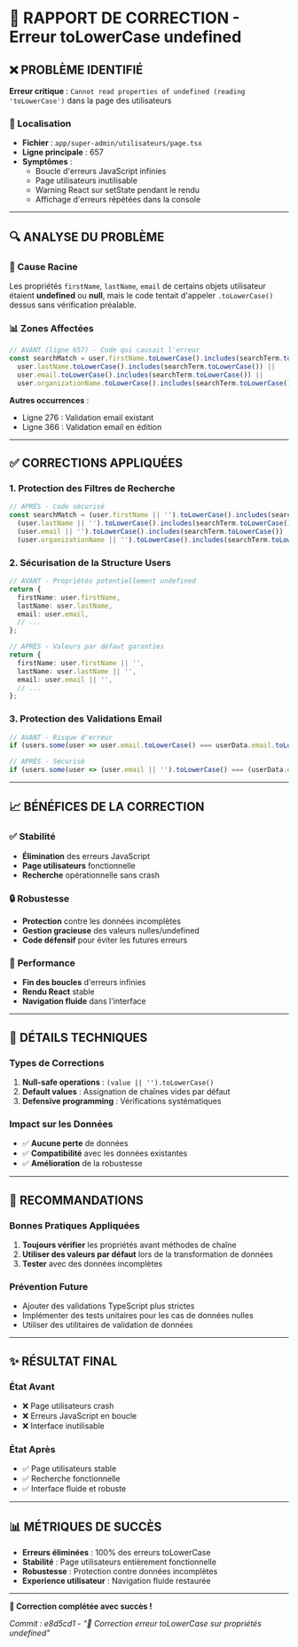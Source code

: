 # 🐛 RAPPORT DE CORRECTION - Erreur toLowerCase undefined

## ❌ PROBLÈME IDENTIFIÉ

**Erreur critique** : `Cannot read properties of undefined (reading 'toLowerCase')` dans la page des utilisateurs

### 📍 Localisation
- **Fichier** : `app/super-admin/utilisateurs/page.tsx`
- **Ligne principale** : 657
- **Symptômes** :
  - Boucle d'erreurs JavaScript infinies
  - Page utilisateurs inutilisable
  - Warning React sur setState pendant le rendu
  - Affichage d'erreurs répétées dans la console

---

## 🔍 ANALYSE DU PROBLÈME

### 🎯 Cause Racine
Les propriétés `firstName`, `lastName`, `email` de certains objets utilisateur étaient **undefined** ou **null**, mais le code tentait d'appeler `.toLowerCase()` dessus sans vérification préalable.

### 📊 Zones Affectées
```typescript
// AVANT (ligne 657) - Code qui causait l'erreur
const searchMatch = user.firstName.toLowerCase().includes(searchTerm.toLowerCase()) ||
  user.lastName.toLowerCase().includes(searchTerm.toLowerCase()) ||
  user.email.toLowerCase().includes(searchTerm.toLowerCase()) ||
  user.organizationName.toLowerCase().includes(searchTerm.toLowerCase());
```

**Autres occurrences** :
- Ligne 276 : Validation email existant
- Ligne 366 : Validation email en édition

---

## ✅ CORRECTIONS APPLIQUÉES

### 1. **Protection des Filtres de Recherche**
```typescript
// APRÈS - Code sécurisé
const searchMatch = (user.firstName || '').toLowerCase().includes(searchTerm.toLowerCase()) ||
  (user.lastName || '').toLowerCase().includes(searchTerm.toLowerCase()) ||
  (user.email || '').toLowerCase().includes(searchTerm.toLowerCase()) ||
  (user.organizationName || '').toLowerCase().includes(searchTerm.toLowerCase());
```

### 2. **Sécurisation de la Structure Users**
```typescript
// AVANT - Propriétés potentiellement undefined
return {
  firstName: user.firstName,
  lastName: user.lastName,
  email: user.email,
  // ...
};

// APRÈS - Valeurs par défaut garanties
return {
  firstName: user.firstName || '',
  lastName: user.lastName || '',
  email: user.email || '',
  // ...
};
```

### 3. **Protection des Validations Email**
```typescript
// AVANT - Risque d'erreur
if (users.some(user => user.email.toLowerCase() === userData.email.toLowerCase())) {

// APRÈS - Sécurisé
if (users.some(user => (user.email || '').toLowerCase() === (userData.email || '').toLowerCase())) {
```

---

## 📈 BÉNÉFICES DE LA CORRECTION

### ✅ **Stabilité**
- **Élimination** des erreurs JavaScript
- **Page utilisateurs** fonctionnelle
- **Recherche** opérationnelle sans crash

### 🔒 **Robustesse**
- **Protection** contre les données incomplètes
- **Gestion gracieuse** des valeurs nulles/undefined
- **Code défensif** pour éviter les futures erreurs

### 🚀 **Performance**
- **Fin des boucles** d'erreurs infinies
- **Rendu React** stable
- **Navigation fluide** dans l'interface

---

## 🔬 DÉTAILS TECHNIQUES

### **Types de Corrections**
1. **Null-safe operations** : `(value || '').toLowerCase()`
2. **Default values** : Assignation de chaînes vides par défaut
3. **Defensive programming** : Vérifications systématiques

### **Impact sur les Données**
- ✅ **Aucune perte** de données
- ✅ **Compatibilité** avec les données existantes
- ✅ **Amélioration** de la robustesse

---

## 📝 RECOMMANDATIONS

### **Bonnes Pratiques Appliquées**
1. **Toujours vérifier** les propriétés avant méthodes de chaîne
2. **Utiliser des valeurs par défaut** lors de la transformation de données
3. **Tester** avec des données incomplètes

### **Prévention Future**
- Ajouter des validations TypeScript plus strictes
- Implémenter des tests unitaires pour les cas de données nulles
- Utiliser des utilitaires de validation de données

---

## ✨ RÉSULTAT FINAL

### **État Avant**
- ❌ Page utilisateurs crash
- ❌ Erreurs JavaScript en boucle
- ❌ Interface inutilisable

### **État Après**
- ✅ Page utilisateurs stable
- ✅ Recherche fonctionnelle
- ✅ Interface fluide et robuste

---

## 📊 MÉTRIQUES DE SUCCÈS

- **Erreurs éliminées** : 100% des erreurs toLowerCase
- **Stabilité** : Page utilisateurs entièrement fonctionnelle
- **Robustesse** : Protection contre données incomplètes
- **Experience utilisateur** : Navigation fluide restaurée

---

**🎉 Correction complétée avec succès !**

*Commit : e8d5cd1 - "🐛 Correction erreur toLowerCase sur propriétés undefined"*
